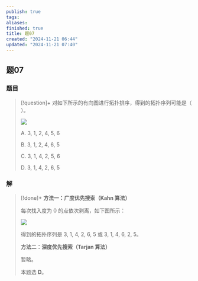 ```yaml
---
publish: true
tags: 
aliases: 
finished: true
title: 题07
created: "2024-11-21 06:44"
updated: "2024-11-21 07:40"
---
```

## 题07
### 题目
> [!question]+
> 对如下所示的有向图进行拓扑排序，得到的拓扑序列可能是（ ）。
> 
> ![](https://pic3.zhimg.com/v2-8e56b2904c8bf570e4e4ecefcc029540_1440w.jpg)
> 
> A. 3, 1, 2, 4, 5, 6
> 
> B. 3, 1, 2, 4, 6, 5
> 
> C. 3, 1, 4, 2, 5, 6
> 
> D. 3, 1, 4, 2, 6, 5
### 解
> [!done]+
> **方法一：广度优先搜索（Kahn 算法）**
> 
> 每次找入度为 0 的点依次剥离，如下图所示：
> 
> ![](https://pic1.zhimg.com/v2-1d42de74ac9013e854e3612ad6e9d7b8_r.jpg)
> 
> 得到的拓扑序列是 3, 1, 4, 2, 6, 5 或 3, 1, 4, 6, 2, 5。
> 
> **方法二：深度优先搜索（Tarjan 算法）**
> 
> 暂略。
> 
> 本题选 **D**。